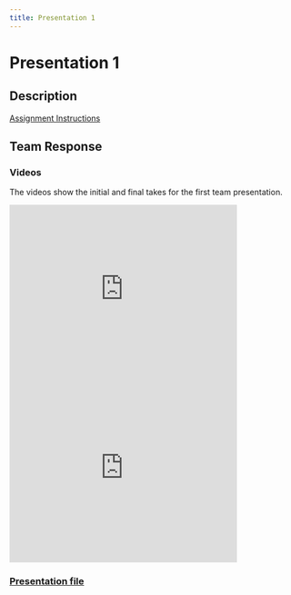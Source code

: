 ```yaml
---
title: Presentation 1
---
```


# Presentation 1

## Description
[Assignment Instructions](https://egr557.github.io/assignments/presentation-I.html)

## Team Response
### Videos
The videos show the initial and final takes for the first team presentation.

<iframe width="400" height="315" src="https://www.youtube.com/embed/iwJ6JhAadY0" frameborder="0" allow="accelerometer; autoplay; clipboard-write; encrypted-media; gyroscope; picture-in-picture" allowfullscreen></iframe>

<iframe width="400" height="315" src="https://www.youtube.com/embed/TYOn1yv-m28" frameborder="0" allow="accelerometer; autoplay; clipboard-write; encrypted-media; gyroscope; picture-in-picture" allowfullscreen></iframe>

### [Presentation file](PDF/Presentation1)
